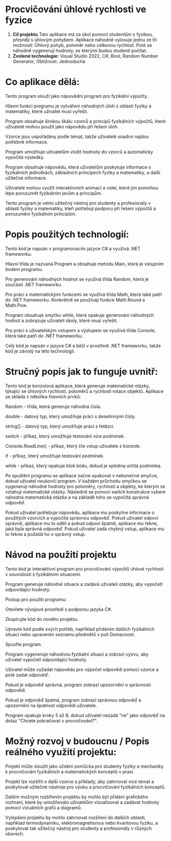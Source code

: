 # Procvičování úhlové rychlosti ve fyzice
1. **Cíl projektu** Tato aplikace má za úkol pomoct studentům s fyzikou, přesněji s úhlovým pohybem. Aplikace náhodně vylosuje jednu ze tří možností: Úhlový pohyb, poloměr nebo celkovou rychlost. Poté se náhodně vygenerují hodnoty, se kterými budou studenti počítat. 
2. **Zvolené technologie:** Visual Studio 2022, C#, Bool, Random Number Generator, Obtížnost: Jednoduchá

#  Co aplikace dělá:
Tento program slouží jako nápovědní program pro fyzikální výpočty.

Hlavní funkcí programu je vytváření náhodných úloh z oblasti fyziky a matematiky, které uživatel musí vyřešit.

Program obsahuje širokou škálu vzorců a principů fyzikálních výpočtů, které uživatelé mohou použít jako nápovědu při řešení úloh.

Vzorce jsou uspořádány podle témat, takže uživatelé snadno najdou potřebné informace.

Program umožňuje uživatelům vložit hodnoty do vzorců a automaticky vypočítá výsledky.

Program obsahuje nápovědu, která uživatelům poskytuje informace o fyzikálních jednotkách, základních principech fyziky a matematiky, a další užitečné informace.

Uživatelé mohou využít interaktivních animací a videí, které jim pomohou lépe porozumět fyzikálním jevům a principům.

Tento program je velmi užitečný nástroj pro studenty a profesionály v oblasti fyziky a matematiky, kteří potřebují podporu při řešení výpočtů a porozumění fyzikálním principům.


# Popis použitých technologií:
Tento kód je napsán v programovacím jazyce C# a využívá .NET frameworku.

Hlavní třída je nazvaná Program a obsahuje metodu Main, která je vstupním bodem programu.

Pro generování náhodných hodnot se využívá třída Random, která je součástí .NET frameworku.

Pro práci s matematickými funkcemi se využívá třída Math, která také patří do .NET frameworku. Konkrétně se používají funkce Math.Round a Math.Pow.

Program obsahuje smyčku while, která opakuje generování náhodných hodnot a zobrazuje uživateli úkoly, které musí vyřešit.

Pro práci s uživatelským vstupem a výstupem se využívá třída Console, která také patří do .NET frameworku.

Celý kód je napsán v jazyce C# a běží v prostředí .NET frameworku, takže kód je závislý na této technologii.

#  Stručný popis jak to funguje uvnitř:
Tento kód je konzolová aplikace, která generuje matematické otázky, týkající se úhlových rychlostí, poloměrů a rychlosti rotace objektů. Aplikace se skládá z několika hlavních prvků:

Random - třída, která generuje náhodná čísla.

double - datový typ, který umožňuje práci s desetinnými čísly.

string[] - datový typ, který umožňuje práci s řetězci.

switch - příkaz, který umožňuje testování více podmínek.

Console.ReadLine() - příkaz, který čte vstup uživatele z konzole.

if - příkaz, který umožňuje testování podmínek.

while - příkaz, který opakuje blok kódu, dokud je splněna určitá podmínka.

Po spuštění programu se aplikace začne opakovat v nekonečné smyčce, dokud uživatel neukončí program. V každém průchodu smyčkou se vygenerují náhodné hodnoty pro poloměry, rychlosti a objekty, ke kterým se vztahují matematické otázky. Následně se pomocí switch konstrukce vybere náhodná matematická otázka a na základě toho se vypočítá správná odpověď.

Pokud uživatel potřebuje nápovědu, aplikace mu poskytne informace o použitých vzorcích a vypočítá správnou odpověď. Pokud uživatel odpoví správně, aplikace mu to sdělí a pokud odpoví špatně, aplikace mu řekne, jaká byla správná odpověď. Pokud uživatel zadá chybný vstup, aplikace mu to řekne a požádá ho o správný vstup.

#  Návod na použití projektu

Tento kód je interaktivní program pro procvičování výpočtů úhlové rychlosti v souvislosti s fyzikálními situacemi.

Program generuje náhodné situace a zadává uživateli otázky, aby vypočetl odpovídající hodnoty.

Postup pro použití programu:

Otevřete vývojové prostředí s podporou jazyka C#.

Zkopírujte kód do nového projektu.

Upravte kód podle svých potřeb, například přidáním dalších fyzikálních situací nebo upravením seznamu předmětů v poli Domacnost.

Spusťte program.

Program vygeneruje náhodnou fyzikální situaci a zobrazí výzvu, aby uživatel vypočetl odpovídající hodnoty.

Uživatel může vyžádat nápovědu pro výpočet odpovědi pomocí vzorce a poté zadat odpověď.

Pokud je odpověď správná, program zobrazí upozornění o správnosti odpovědi.

Pokud je odpověď špatná, program zobrazí správnou odpověď a upozornění na špatnost odpovědi uživatele.

Program opakuje kroky 5 až 8, dokud uživatel nezadá "ne" jako odpověď na dotaz "Chcete pokračovat v procvičování?".


#  Možný rozvoj v budoucnu / Popis reálného využití projektu:

Projekt může sloužit jako učební pomůcka pro studenty fyziky a mechaniky k procvičování fyzikálních a matematických konceptů v praxi.

Projekt lze rozšířit o další vzorce a příklady, aby zahrnoval více témat a poskytoval užitečné nástroje pro výuku a procvičování fyzikálních konceptů.

Dalším možným rozšířením projektu by mohlo být přidání grafického rozhraní, které by umožňovalo uživatelům vizualizovat a zadávat hodnoty pomocí vizuálních grafů a diagramů.

Vylepšení projektu by mohlo zahrnovat rozšíření do dalších oblastí, například termodynamiku, elektromagnetismus nebo kvantovou fyziku, a poskytovat tak užitečný nástroj pro studenty a profesionály v různých oborech.
